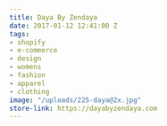 ```yaml
---
title: Daya By Zendaya
date: 2017-01-12 12:41:00 Z
tags:
- shopify
- e-commerce
- design
- womens
- fashion
- apparel
- clothing
image: "/uploads/225-daya@2x.jpg"
store-link: https://dayabyzendaya.com
---
```


